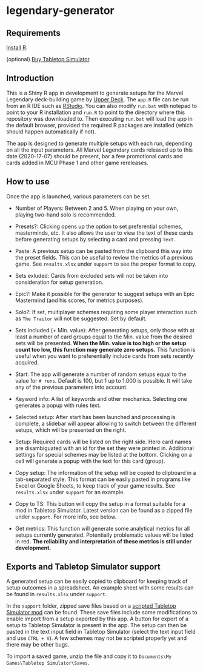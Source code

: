 # legendary-generator

## Requirements

[Install R](https://www.r-project.org/).

(optional) [Buy Tabletop Simulator](https://www.tabletopsimulator.com/).

## Introduction
This is a Shiny R app in development to generate setups for the Marvel Legendary deck-building game by [Upper Deck](https://upperdeckstore.com/games-collectibles/legendary.html). The `app.R` file can be run from an R IDE such as [RStudio](https://rstudio.com/). You can also modify `run.bat` with notepad to point to your R installation and `run.R` to point to the directory where this repository was downloaded to. Then executing `run.bat` will load the app in the default browser, provided the required R packages are installed (which should happen automatically if not).

The app is designed to generate multiple setups with each run, depending on all the input parameters. All Marvel Legendary cards released up to this date (2020-17-07) should be present, bar a few promotional cards and cards added in MCU Phase 1 and other game rereleases.

## How to use

Once the app is launched, various parameters can be set.

- Number of Players: Between 2 and 5. When playing on your own, playing two-hand solo is recommended.
- Presets?: Clicking opens up the option to set preferential schemes, masterminds, etc. It also allows the user to view the text of these cards before generating setups by selecting a card and pressing `Text`.
- Paste: A previous setup can be pasted from the clipboard this way into the preset fields. This can be useful to review the metrics of a previous game. See `results.xlsx` under `support` to see the proper format to copy.
- Sets exluded: Cards from excluded sets will not be taken into consideration for setup generation.
- Epic?: Make it possible for the generator to suggest setups with an Epic Mastermind (and his scores, for metrics purposes).
- Solo?: If set, multiplayer schemes requiring some player interaction such as `The Traitor` will not be suggested. Set by default.
- Sets included (+ Min. value): After generating setups, only those with at least a number of card groups equal to the Min. value from the desired sets will be presented. **When the Min. value is too high or the setup count too low, this function may generate zero setups.** This function is useful when you want to preferentially include cards from sets recently acquired.
- Start: The app will generate a number of random setups equal to the value for `# runs`. Default is 100, but 1 up to 1.000 is possible. It will take any of the previous parameters into account.
- Keyword info: A list of keywords and other mechanics. Selecting one generates a popup with rules text.

- Selected setup: After start has been launched and processing is complete, a slidebar will appear allowing to switch between the different setups, which will be presented on the right.
- Setup: Required cards will be listed on the right side. Hero card names are disambiguated with an id for the set they were printed in. Additional settings for special schemes may be listed at the bottom. Clicking on a cell will generate a popup with the text for this card (group).
- Copy setup: The information of the setup will be copied to clipboard in a tab-separated style. This format can be easily pasted in programs like Excel or Google Sheets, to keep track of your game results. See `results.xlsx` under `support` for an example.
- Copy to TS: This button will copy the setup in a format suitable for a mod in Tabletop Simulator. Latest version can be found as a zipped file under `support`. For more info, see below.
- Get metrics: This function will generate some analytical metrics for all setups currently generated. Potentially problematic values will be listed in red. **The reliability and interpretation of these metrics is still under development.**

## Exports and Tabletop Simulator support

A generated setup can be easily copied to clipboard for keeping track of setup outcomes in a spreadsheet. An example sheet with some results can be found in `results.xlsx` under `support`.

In the `support` folder, zipped save files based on a [scripted Tabletop Simulator mod](https://steamcommunity.com/sharedfiles/filedetails/?id=1777582863) can be found. These save files include some modifications to enable import from a setup exported by this app. A button for export of a setup to Tabletop Simulator is present in the app. The setup can then be pasted in the text input field in Tabletop Simulator (select the text input field and use `CTRL + V`). A few schemes may not be scripted properly yet and there may be other bugs.

To import a saved game, unzip the file and copy it to `Documents\My Games\Tabletop Simulator\Saves`.
